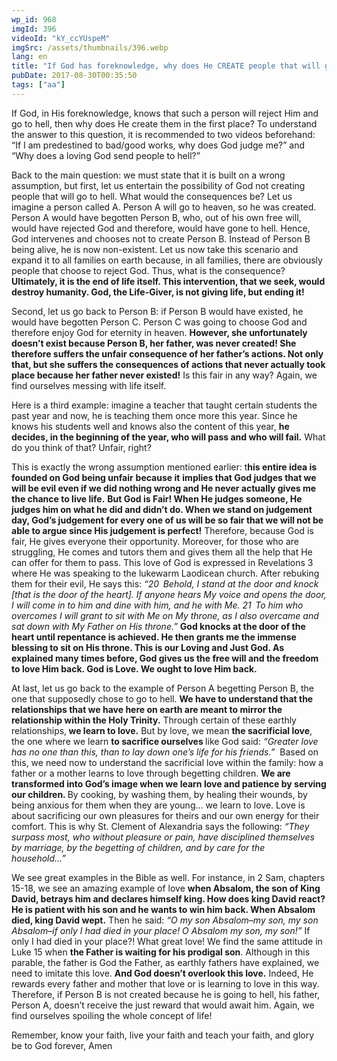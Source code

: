 ```yaml
---
wp_id: 968
imgId: 396
videoId: "kY_ccYUspeM"
imgSrc: /assets/thumbnails/396.webp
lang: en
title: "If God has foreknowledge, why does He CREATE people that will go to hell?"
pubDate: 2017-08-30T00:35:50
tags: ["aa"]
---
```


<p>If God, in His foreknowledge, knows that such a person will reject Him and go to hell, then why does He create them in the first place? To understand the answer to this question, it is recommended to two videos beforehand: “If I am predestined to bad/good works, why does God judge me?” and “Why does a loving God send people to hell?” <span data-ccp-props="{&quot;201341983&quot;:0,&quot;335559731&quot;:720,&quot;335559739&quot;:200,&quot;335559740&quot;:276}"> </span></p>
<p>Back to the main question: we must state that it is built on a wrong assumption, but first, let us entertain the possibility of God not creating people that will go to hell. What would the consequences be? Let us imagine a person called A. Person A will go to heaven, so he was created. Person A would have begotten Person B, who, out of his own free will, would have rejected God and therefore, would have gone to hell. Hence, God intervenes and chooses not to create Person B. Instead of Person B being alive, he is now non-existent. Let us now take this scenario and expand it to all families on earth because, in all families, there are obviously people that choose to reject God. Thus, what is the consequence? <b>Ultimately, it is the end of life itself. This intervention, that we seek, would destroy humanity. God, the Life-Giver, is not giving life, but ending it!</b> <span data-ccp-props="{&quot;201341983&quot;:0,&quot;335559731&quot;:720,&quot;335559739&quot;:200,&quot;335559740&quot;:276}"> </span></p>
<p>Second, let us go back to Person B: if Person B would have existed, he would have begotten Person C. Person C was going to choose God and therefore enjoy God for eternity in heaven. <b>However, she unfortunately doesn’t exist because Person B, her father, was never created! She therefore suffers the unfair consequence of her father’s actions. Not only that, but she suffers the consequences of actions that never actually took place because her father never existed!</b> Is this fair in any way? Again, we find ourselves messing with life itself.<span data-ccp-props="{&quot;201341983&quot;:0,&quot;335559731&quot;:720,&quot;335559739&quot;:200,&quot;335559740&quot;:276}"> </span></p>
<p>Here is a third example: imagine a teacher that taught certain students the past year and now, he is teaching them once more this year. Since he knows his students well and knows also the content of this year, <b>he decides, in the beginning of the year, who will pass and who will fail.</b> What do you think of that? Unfair, right?<span data-ccp-props="{&quot;201341983&quot;:0,&quot;335559731&quot;:720,&quot;335559739&quot;:200,&quot;335559740&quot;:276}"> </span></p>
<p>This is exactly the wrong assumption mentioned earlier: t<b>his entir</b><b>e idea is founded on God being u</b><b>nfair</b> <b>b</b><b>ecause it</b> <b>implies that God judges that we will be evil even if we</b><b> did nothing wrong and He never actually gives me the chance to live life.</b> <b>But God is Fair! When He judges someone, He judges him on what he did and didn’t do. When we stand on judgement day, God’s judgement for </b><b>every one of us will be so fair</b><b> that we will not be able to argue </b><b>since </b><b>His judgement is perfect!</b> Therefore, because God is fair, He gives everyone their opportunity. Moreover, for those who are struggling, He comes and tutors them and gives them all the help that He can offer for them to pass. This love of God is expressed in Revelations 3 where He was speaking to the lukewarm Laodicean church. After rebuking them for their evil, He says this: <i>“</i><i><span data-fontsize="12">20 </span></i><i> </i><i>Behold</i><i>, I stand at the door and knock [that is the door of the heart]. If anyone hears My voice and opens the door, I will come in to him and dine with him, and he with Me.</i> <i><span data-fontsize="12">21 </span></i><i> </i><i>To</i><i> him who overcomes I will grant to sit with Me on My throne, as I also overcame and sat down with My Father on His throne.”</i> <b>God knock</b><b>s at the door of the heart until </b><b>repentance is </b><b>achieved</b><b>. He </b><b>then </b><b>grants me the immense blessing to sit on His throne. This is our Loving and Just God. As explained many times before, God gives us the free will and the freedom to love Him back. God is Love. We ought to love Him back.</b><span data-ccp-props="{&quot;201341983&quot;:0,&quot;335559731&quot;:720,&quot;335559739&quot;:200,&quot;335559740&quot;:276}"> </span></p>
<p>At last, let us go back to the example of Person A begetting Person B, the one that supposedly chose to go to hell. <b>We have to understand that the relationships that we have here on earth are meant to mirror the relationship within the Holy Trinity.</b> Through certain of these earthly relationships,<b> we learn to love.</b> But by love, we mean <b>the sacrificial love</b>, the one where we learn <b>to sacrifice ourselves </b>like God said: <i>“Greater love has no one than this, than to lay down one&#8217;s life for his friends.”</i>  Based on this, we need now to understand the sacrificial love within the family: how a father or a mother learns to love through begetting children. <b>We ar</b><b>e transformed into God’s image </b><b>when we learn love and patience by serving our children. </b>By cooking, by washing them, by healing their wounds, by being anxious for them when they are young… we learn to love. Love is about sacrificing our own pleasures for theirs and our own energy for their comfort. This is why St. Clement of Alexandria says the following: <i>“</i><i>They </i><i>surpass</i> <i>most</i><i>, who without pleasure or pain, have </i><i>disciplined</i> <i>themselves</i><i> by </i><i>marriage</i><i>, by the </i><i>begetting</i><i> of </i><i>children</i><i>, and by </i><i>care</i><i> for the </i><i>household</i><i>…” </i><span data-ccp-props="{&quot;201341983&quot;:0,&quot;335559731&quot;:720,&quot;335559739&quot;:200,&quot;335559740&quot;:276}"> </span></p>
<p>We see great examples in the Bible as well. For instance, in 2 Sam, chapters 15-18, we see an amazing example of love <b>when Absalom, the son of King David, betrays him and declares himself king. How does king David react? He is patient with his son and he wants to win him back. </b><b>W</b><b>hen Absalom died, king David wept.</b> Then he said: <i>&#8220;O my son Absalom&#8211;my son, my son Absalom&#8211;if only I had died in your place! O Absalom my son, my son!”</i> If only I had died in your place?! What great love! We find the same attitude in Luke 15 when <b>the Father is waiting for his prodigal son</b>. Although in this parable, the father is God the Father, as earthly fathers have explained, we need to imitate this love. <b>And </b><b>God doesn’t overlook this love.</b> Indeed, He rewards every father and mother that love or is learning to love in this way. Therefore, if Person B is not created because he is going to hell, his father, Person A, doesn’t receive the just reward that would await him. Again, we find ourselves spoiling the whole concept of life! <span data-ccp-props="{&quot;201341983&quot;:0,&quot;335559731&quot;:720,&quot;335559739&quot;:200,&quot;335559740&quot;:276}"> </span></p>
<p>Remember, know your faith, live your faith and teach your faith, and glory be to God forever, Amen<span data-ccp-props="{&quot;201341983&quot;:0,&quot;335559739&quot;:200,&quot;335559740&quot;:276}"> </span></p>
